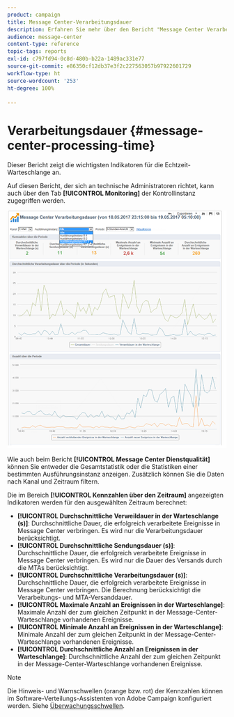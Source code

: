 ```yaml
---
product: campaign
title: Message Center-Verarbeitungsdauer
description: Erfahren Sie mehr über den Bericht "Message Center Verarbeitungsdauer".
audience: message-center
content-type: reference
topic-tags: reports
exl-id: c797fd94-0c8d-480b-b22a-1489ac331e77
source-git-commit: e86350cf12db37e3f2c227563057b97922601729
workflow-type: ht
source-wordcount: '253'
ht-degree: 100%

---
```


# Verarbeitungsdauer {#message-center-processing-time}

Dieser Bericht zeigt die wichtigsten Indikatoren für die Echtzeit-Warteschlange an.

Auf diesen Bericht, der sich an technische Administratoren richtet, kann auch über den Tab **[!UICONTROL Monitoring]** der Kontrollinstanz zugegriffen werden.

![](assets/mc_reports_2.png)

Wie auch beim Bericht **[!UICONTROL Message Center Dienstqualität]** können Sie entweder die Gesamtstatistik oder die Statistiken einer bestimmten Ausführungsinstanz anzeigen. Zusätzlich können Sie die Daten nach Kanal und Zeitraum filtern.

Die im Bereich **[!UICONTROL Kennzahlen über den Zeitraum]** angezeigten Indikatoren werden für den ausgewählten Zeitraum berechnet:

* **[!UICONTROL Durchschnittliche Verweildauer in der Warteschlange (s)]**: Durchschnittliche Dauer, die erfolgreich verarbeitete Ereignisse in Message Center verbringen. Es wird nur die Verarbeitungsdauer berücksichtigt.
* **[!UICONTROL Durchschnittliche Sendungsdauer (s)]**: Durchschnittliche Dauer, die erfolgreich verarbeitete Ereignisse in Message Center verbringen. Es wird nur die Dauer des Versands durch die MTAs berücksichtigt.
* **[!UICONTROL Durchschnittliche Verarbeitungsdauer (s)]**: Durchschnittliche Dauer, die erfolgreich verarbeitete Ereignisse in Message Center verbringen. Die Berechnung berücksichtigt die Verarbeitungs- und MTA-Versanddauer.
* **[!UICONTROL Maximale Anzahl an Ereignissen in der Warteschlange]**: Maximale Anzahl der zum gleichen Zeitpunkt in der Message-Center-Warteschlange vorhandenen Ereignisse.
* **[!UICONTROL Minimale Anzahl an Ereignissen in der Warteschlange]**: Minimale Anzahl der zum gleichen Zeitpunkt in der Message-Center-Warteschlange vorhandenen Ereignisse.
* **[!UICONTROL Durchschnittliche Anzahl an Ereignissen in der Warteschlange]**: Durchschnittliche Anzahl der zum gleichen Zeitpunkt in der Message-Center-Warteschlange vorhandenen Ereignisse.

>[!NOTE]
>
>Die Hinweis- und Warnschwellen (orange bzw. rot) der Kennzahlen können im Software-Verteilungs-Assistenten von Adobe Campaign konfiguriert werden. Siehe [Überwachungsschwellen](../../message-center/using/additional-configurations.md#monitoring-thresholds).
